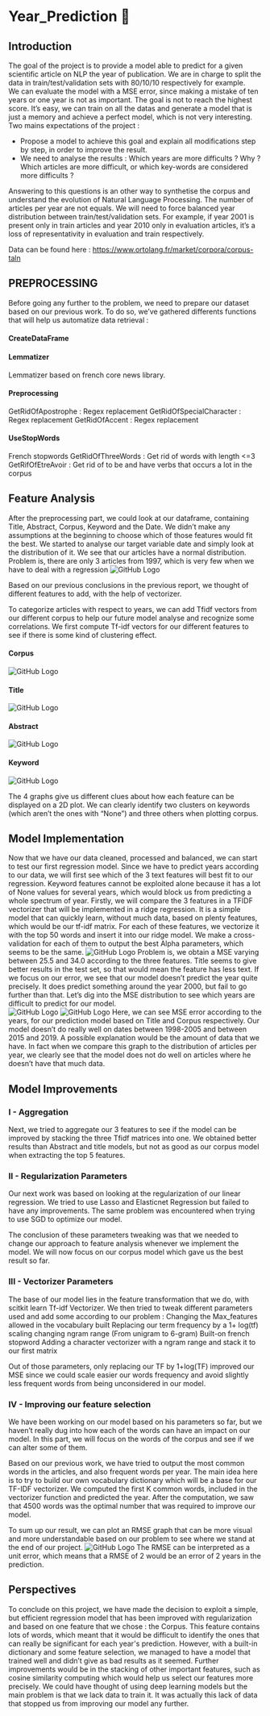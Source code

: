# Year_Prediction :telescope:

## Introduction
The goal of the project is to provide a model able to predict for a given scientific article on NLP the year of publication.
We are in charge to split the data in train/test/validation sets with 80/10/10 respectively for
example. </br>
We can evaluate the model with a MSE error, since making a mistake of ten years or
one year is not as important.
The goal is not to reach the highest score. It’s easy, we can train on all the datas and generate a
model that is just a memory and achieve a perfect model, which is not very interesting.</br>
Two mains expectations of the project :
* Propose a model to achieve this goal and explain all modifications step by step, in
order to improve the result. 
* We need to analyse the results : Which years are more difficults ? Why ? Which articles
are more difficult, or which key-words are considered more difficults ?</br>

Answering to this questions is an other way to synthetise the corpus and understand the evolution of
Natural Language Processing.
The number of articles per year are not equals. We will need to force balanced year distribution
between train/test/validation sets. For example, if year 2001 is present only in train articles and year
2010 only in evaluation articles, it’s a loss of representativity in evaluation and train respectively.

Data can be found here : https://www.ortolang.fr/market/corpora/corpus-taln

## PREPROCESSING
Before going any further to the problem, we need to prepare our dataset based on our
previous work. To do so, we’ve gathered differents functions that will help us automatize
data retrieval :

#### CreateDataFrame
#### Lemmatizer
Lemmatizer based on french core news library.
#### Preprocessing
GetRidOfApostrophe : Regex replacement
GetRidOfSpecialCharacter : Regex replacement
GetRidOfAccent : Regex replacement
#### UseStopWords
French stopwords
GetRidOfThreeWords : Get rid of words with length <=3
GetRifOfEtreAvoir : Get rid of to be and have verbs that occurs a lot in the corpus</br>
## Feature Analysis
After the preprocessing part, we could look at our dataframe, containing Title, Abstract,
Corpus, Keyword and the Date. We didn’t make any assumptions at the beginning to choose
which of those features would fit the best.
We started to analyse our target variable date and simply look at the distribution of it. We
see that our articles have a normal distribution. Problem is, there are only 3 articles from 1997,
which is very few when we have to deal with a regression
![GitHub Logo](/images/distributionpng.png)

Based on our previous conclusions in the previous report, we thought of different features to add, with the help of vectorizer.</br>

To categorize articles with respect to years, we can add Tfidf vectors from our different corpus to help our future model analyse and recognize some correlations.
We first compute Tf-idf vectors for our different features to see if there is some kind of clustering effect.

#### Corpus
![GitHub Logo](/images/corpus.png)
#### Title 
![GitHub Logo](/images/title.png)
#### Abstract
![GitHub Logo](/images/asbtract.png)
#### Keyword
![GitHub Logo](/images/keyword.png)

The 4 graphs give us different clues about how each feature can be displayed on a 2D plot. We can clearly identify two clusters on keywords (which aren’t the ones with “None”) and three others when plotting corpus.

## Model Implementation 

Now that we have our data cleaned, processed and balanced, we can start to test our first regression model.
Since we have to predict years according to our data, we will first see which of the 3 text features will best fit to our regression. Keyword features cannot be exploited alone because it has a lot of None values for several years, which would block us from predicting a whole spectrum of year.
Firstly, we will compare the 3 features in a TFIDF vectorizer that will be implemented in a ridge regression. It is a simple model that can quickly learn, without much data, based on plenty features, which would be our tf-idf matrix.
For each of these features, we vectorize it with the top 50 words and insert it into our ridge model. We make a cross-validation for each of them to output the best Alpha parameters, which seems to be the same.
![GitHub Logo](/images/models.png)
Problem is, we obtain a MSE varying between 25.5 and 34.0 according to the three features. Title seems to give better results in the test set, so that would mean the feature has less text.
If we focus on our error, we see that our model doesn’t predict the year quite precisely. It does predict something around the year 2000, but fail to go further than that. 
Let’s dig into the MSE distribution to see which years are difficult to predict for our model. </br>
![GitHub Logo](/images/titlemse.png)
![GitHub Logo](/images/secondmse.png)
Here, we can see MSE error according to the years, for our prediction model based on Title and Corpus respectively.
Our model doesn’t do really well on dates between 1998-2005 and between 2015 and 2019. A possible explanation would be the amount of data that we have. In fact when we compare this graph to the distribution of articles per year, we clearly see that the model does not do well on articles where he doesn’t have that much data.
</br>
## Model Improvements

### I - Aggregation 

Next, we tried to aggregate our 3 features to see if the model can be improved by stacking the three Tfidf matrices into one.
We obtained better results than Abstract and title models, but not as good as our corpus model when extracting the top 5 features.

### II - Regularization Parameters

Our next work was based on looking at the regularization of our linear regression. We tried to use Lasso and Elasticnet Regression but failed to have any improvements. The same problem was encountered when trying to use SGD to optimize our model.

The conclusion of these parameters tweaking was that we needed to change our approach to feature analysis whenever we implement the model. We will now focus on our corpus model which gave us the best result so far.

### III - Vectorizer Parameters

The base of our model lies in the feature transformation that we do, with scitkit learn Tf-idf Vectorizer. We then tried to tweak different parameters used and add some according to our problem : 
Changing the Max_features allowed in the vocabulary built 
Replacing our term frequency by a 1+ log(tf) scaling
changing ngram range (From unigram to 6-gram)
Built-on french stopword
Adding a character vectorizer with a ngram range and stack it to our first matrix

Out of those parameters, only replacing our TF by 1+log(TF) improved our MSE since we could scale easier our words frequency and avoid slightly less frequent words from being unconsidered in our model.

### IV - Improving our feature selection

We have been working on our model based on his parameters so far, but we haven’t really dug into how each of the words can have an impact on our model. In this part, we will focus on the words of the corpus and see if we can alter some of them.

Based on our previous work, we have tried to output the most common words in the articles, and also frequent words per year. The main idea here is to try to build our own vocabulary dictionary which will be a base for our TF-IDF vectorizer. 
We computed the first K common words, included in the vectorizer function and predicted the year. After the computation, we saw that 4500 words was the optimal number that was required to improve our model.

To sum up our result, we can plot an RMSE graph that can be more visual and more understandable based on our problem to see where we stand at the end of our project. 
![GitHub Logo](/images/model2.png)
The RMSE can be interpreted as a unit error, which means that a RMSE of 2 would be an error of 2 years in the prediction. 


## Perspectives

To conclude on this project, we have made the decision to exploit a simple, but efficient regression model that has been improved with regularization and based on one feature that we chose : the Corpus. This feature contains lots of words, which meant that it would be difficult to identify the ones that can really be significant for each year's prediction. However, with a built-in dictionary and some feature selection, we managed to have a model that trained well and didn’t give as bad results as it seemed.
Further improvements would be in the stacking of other important features, such as cosine similarity computing which would help us select our features more precisely. We could have thought of using deep learning models but the main problem is that we lack data to train it. It was actually this lack of data that stopped us from improving our model any further. 





